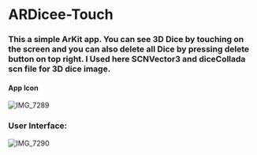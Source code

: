 # ARDicee-Touch


### This a simple ArKit app. You can see 3D Dice by touching on the screen and you can also delete all Dice by pressing delete button on top right. I Used here SCNVector3 and diceCollada scn file for 3D dice image. 


#### App Icon 


![IMG_7289](https://user-images.githubusercontent.com/71902763/102304323-30373480-3f2b-11eb-8a4e-b669b00d3438.PNG)


### User Interface: 


![IMG_7290](https://user-images.githubusercontent.com/71902763/102304339-3b8a6000-3f2b-11eb-8075-fd501854cfe8.PNG)
